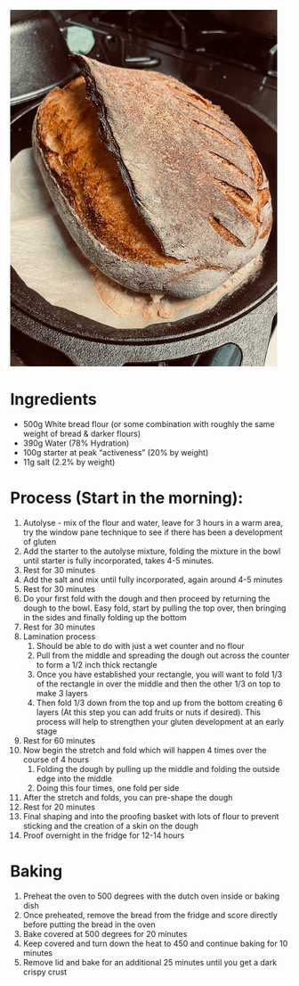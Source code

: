![sourdough loaf](../images/sourdough.jpeg)

# Ingredients

* 500g White bread flour (or some combination with roughly the same weight of bread & darker flours)
* 390g Water (78% Hydration) 
* 100g starter at peak “activeness” (20% by weight) 
* 11g salt (2.2% by weight) 

# Process (Start in the morning):

1. Autolyse - mix of the flour and water, leave for 3 hours in a warm area, try the window pane technique to see if there has been a development of gluten
2. Add the starter to the autolyse mixture, folding the mixture in the bowl until starter is fully incorporated, takes 4-5 minutes. 
3. Rest for 30 minutes 
4. Add the salt and mix until fully incorporated, again around 4-5 minutes 
5. Rest for 30 minutes 
6. Do your first fold with the dough and then proceed by returning the dough to the bowl. Easy fold, start by pulling the top over, then bringing in the sides and finally folding up the bottom 
7. Rest for 30 minutes 
8. Lamination process 
    1. Should be able to do with just a wet counter and no flour 
    2. Pull from the middle and spreading the dough out across the counter to form a 1/2 inch thick rectangle 
    3. Once you have established your rectangle, you will want to fold 1/3 of the rectangle in over the middle and then the other 1/3 on top to make 3 layers 
    4. Then fold 1/3 down from the top and up from the bottom creating 6 layers (At this step you can add fruits or nuts if desired). This process will help to strengthen your gluten development at an early stage 
9. Rest for 60 minutes 
10. Now begin the stretch and fold which will happen 4 times over the course of 4 hours 
    1. Folding the dough by pulling up the middle and folding the outside edge into the middle
    2. Doing this four times, one fold per side 
11. After the stretch and folds, you can pre-shape the dough 
12. Rest for 20 minutes 
13. Final shaping and into the proofing basket with lots of flour to prevent sticking and the creation of a skin on the dough 
14. Proof overnight in the fridge for 12-14 hours 

# Baking

1. Preheat the oven to 500 degrees with the dutch oven inside or baking dish 
2. Once preheated, remove the bread from the fridge and score directly before putting the bread in the oven
3. Bake covered at 500 degrees for 20 minutes 
4. Keep covered and turn down the heat to 450 and continue baking for 10 minutes
5. Remove lid and bake for an additional 25 minutes until you get a dark crispy crust
